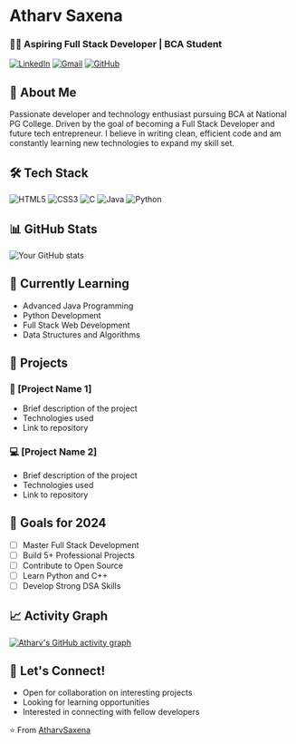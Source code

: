 # Atharv Saxena
### 👨‍💻 Aspiring Full Stack Developer | BCA Student

[![LinkedIn](https://img.shields.io/badge/LinkedIn-0077B5?style=for-the-badge&logo=linkedin&logoColor=white)](your-linkedin-url)
[![Gmail](https://img.shields.io/badge/Gmail-D14836?style=for-the-badge&logo=gmail&logoColor=white)](mailto:your-email@gmail.com)
[![GitHub](https://img.shields.io/badge/GitHub-100000?style=for-the-badge&logo=github&logoColor=white)](your-github-url)

## 🚀 About Me
Passionate developer and technology enthusiast pursuing BCA at National PG College. Driven by the goal of becoming a Full Stack Developer and future tech entrepreneur. I believe in writing clean, efficient code and am constantly learning new technologies to expand my skill set.

## 🛠️ Tech Stack
![HTML5](https://img.shields.io/badge/HTML5-E34F26?style=for-the-badge&logo=html5&logoColor=white)
![CSS3](https://img.shields.io/badge/CSS3-1572B6?style=for-the-badge&logo=css3&logoColor=white)
![C](https://img.shields.io/badge/C-00599C?style=for-the-badge&logo=c&logoColor=white)
![Java](https://img.shields.io/badge/Java-ED8B00?style=for-the-badge&logo=java&logoColor=white)
![Python](https://img.shields.io/badge/Python-3776AB?style=for-the-badge&logo=python&logoColor=white)

## 📊 GitHub Stats
![Your GitHub stats](https://github-readme-stats.vercel.app/api?username=AtharvSaxena&show_icons=true&theme=radical)

## 🌱 Currently Learning
- Advanced Java Programming
- Python Development
- Full Stack Web Development
- Data Structures and Algorithms

## 💼 Projects
### 📱 [Project Name 1]
- Brief description of the project
- Technologies used
- Link to repository

### 💻 [Project Name 2]
- Brief description of the project
- Technologies used
- Link to repository

## 🎯 Goals for 2024
- [ ] Master Full Stack Development
- [ ] Build 5+ Professional Projects
- [ ] Contribute to Open Source
- [ ] Learn Python and C++
- [ ] Develop Strong DSA Skills

## 📈 Activity Graph
[![Atharv's GitHub activity graph](https://activity-graph.herokuapp.com/graph?username=AtharvSaxena&theme=react-dark)](https://github.com/AtharvSaxena)

## 🤝 Let's Connect!
- Open for collaboration on interesting projects
- Looking for learning opportunities
- Interested in connecting with fellow developers

⭐️ From [AtharvSaxena](https://github.com/AtharvSaxena)
